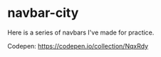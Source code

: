 # navbar-city
Here is a series of navbars I've made for practice.

Codepen:
https://codepen.io/collection/NqxRdy

